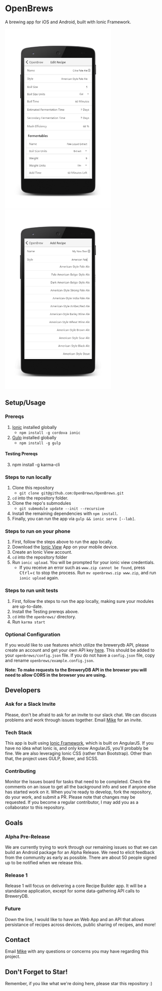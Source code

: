 # OpenBrews
A brewing app for iOS and Android, built with Ionic Framework.

<img alt="Edit Recipe" src="/docs/img/screenshots/edit.png?raw=true" width="350">
<img alt="Edit Recipe" src="/docs/img/screenshots/smart-type.png?raw=true" width="350">

## Setup/Usage
### Prereqs
1. [Ionic](http://ionicframework.com/) installed globally
    * `npm install -g cordova ionic`
2. [Gulp](http://gulpjs.com/) installed globally
    * `npm install -g gulp`
#### Testing Prereqs
3. npm install -g karma-cli
    
### Steps to run locally
1. Clone this repository
    * `git clone git@github.com:OpenBrews/OpenBrews.git`
2. `cd` into the repository folder.
3. Clone the repo's submodules
    * `git submodule update --init --recursive`
4. Install the remaining dependencies with `npm install`.
5. Finally, you can run the app via `gulp && ionic serve [--lab]`.

### Steps to run on your phone
1. First, follow the steps above to run the app locally.
2. Download the [Ionic View](http://view.ionic.io/) App on your mobile device.
3. Create an Ionic View account.
4. `cd` into the repository folder
5. Run `ionic upload`. You will be prompted for your ionic view credentials.
    * If you receive an error such as `www.zip cannot be found`, press
    <kbd>Ctrl</kbd>+<kbd>c</kbd> to stop the process. Run `mv openbrews.zip www.zip`,
    and run `ionic upload` again.

### Steps to run unit tests
1. First, follow the steps to run the app locally, making sure your modules are up-to-date.
2. Install the Testing prereqs above.
3. `cd` into the `openbrews/` directory.
4. Run `karma start`

### Optional Configuration
If you would like to use features which utilize the brewerydb API, 
please create an account and get your own API key 
[here](http://www.brewerydb.com/developers). This should be added to
your `openbrews/config.json` file. If you do not have a `config.json` file,
copy and rename `openbrews/example.config.json`.

**Note: To make requests to the BreweryDB API in the browser you will need to allow CORS
in the browser you are using.**

## Developers

### Ask for a Slack Invite
Please, don't be afraid to ask for an invite to our slack chat. We can discuss
problems and work through issues together. Email [Mike](https://github.com/mdw7326)
for an invite.

### Tech Stack
This app is built using [Ionic Framework](http://ionicframework.com/), which is
built on AngularJS. If you have no idea what Ionic is, and only know AngularJS,
you'll probably be fine. We are also leveraging Ionic CSS (rather than
Bootstrap). Other than that, the project uses GULP, Bower, and SCSS.

### Contributing
Monitor the Issues board for tasks that need to be completed. Check the comments 
on an issue to get all the background info and see if anyone else has started
work on it. When you're ready to develop, fork the repository, do your work,
and submit a PR. Please note that changes may be requested. If you become a
regular contributor, I may add you as a collaborator to this repository.

## Goals
### Alpha Pre-Release
We are currently trying to work through our remaining issues so that we can
build an Android package for an Alpha Release. We need to elicit feedback
from the community as early as possible. There are about 50 people signed up
to be notified when we release this.

### Release 1
Release 1 will focus on delivering a core Recipe Builder app. It will be
a standalone application, except for some data-gathering API calls to BreweryDB. 

### Future
Down the line, I would like to have an Web App and an API that allows
persistance of recipes across devices, public sharing of recipes, and more!

## Contact
Email [Mike](https://github.com/mdw7326) with any questions or concerns you may have regarding this project.

## Don't Forget to Star!
Remember, if you like what we're doing here, please star this repository :)

